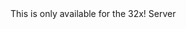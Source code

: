 <function name="ReadBitCoordMPBits" parent="bf_read" type="classfunc">
	<description>
		<note>
			This is only available for the 32x!
		</note>
	</description>
	<realm>Server</realm>
	<args>
		<arg name="integral" type="boolean" default="false"><args>
		<arg name="lowprecision" type="boolean" default="false"><args>
	</args>
	<rets>
		<ret name="value" type="number"></ret>
	</rets>
</function>